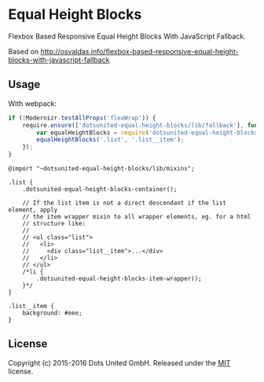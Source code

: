 Equal Height Blocks
===================

Flexbox Based Responsive Equal Height Blocks With JavaScript Fallback.

Based on http://osvaldas.info/flexbox-based-responsive-equal-height-blocks-with-javascript-fallback

Usage
-----

With webpack:

```javascript
if (!Modernizr.testAllProps('flexWrap')) {
    require.ensure(['dotsunited-equal-height-blocks/lib/fallback'], function() {
        var equalHeightBlocks = require('dotsunited-equal-height-blocks/lib/fallback');
        equalHeightBlocks('.list', '.list__item');
    });
}
```

```less
@import "~dotsunited-equal-height-blocks/lib/mixins";

.list {
    .dotsunited-equal-height-blocks-container();
    
    // If the list item is not a direct descendant if the list element, apply
    // the item wrapper mixin to all wrapper elements, eg. for a html
    // structure like:
    //
    // <ul class="list">
    //   <li>
    //     <div class="list__item">...</div>
    //   </li>
    // </ul>
    /*li {
        .dotsunited-equal-height-blocks-item-wrapper();
    }*/
}

.list__item {
    background: #eee;
}
```

License
-------

Copyright (c) 2015-2016 Dots United GmbH.
Released under the [MIT](LICENSE?raw=1) license.
